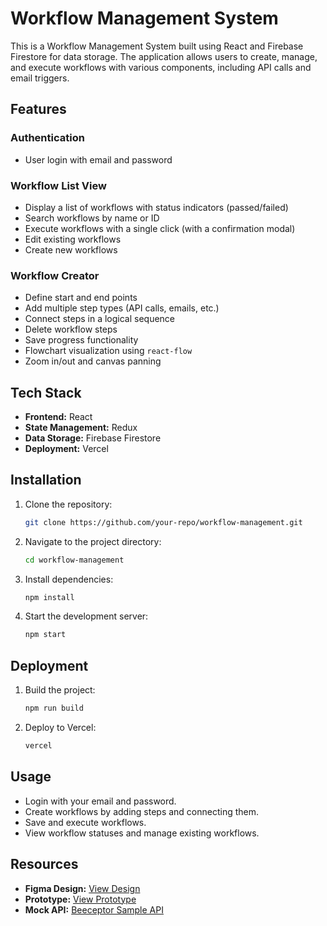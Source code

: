 # Workflow Management System

This is a Workflow Management System built using React and Firebase Firestore for data storage. The application allows users to create, manage, and execute workflows with various components, including API calls and email triggers.

## Features

### Authentication
- User login with email and password

### Workflow List View
- Display a list of workflows with status indicators (passed/failed)
- Search workflows by name or ID
- Execute workflows with a single click (with a confirmation modal)
- Edit existing workflows
- Create new workflows

### Workflow Creator
- Define start and end points
- Add multiple step types (API calls, emails, etc.)
- Connect steps in a logical sequence
- Delete workflow steps
- Save progress functionality
- Flowchart visualization using `react-flow`
- Zoom in/out and canvas panning

## Tech Stack
- **Frontend:** React
- **State Management:** Redux
- **Data Storage:** Firebase Firestore
- **Deployment:** Vercel

## Installation

1. Clone the repository:
   ```sh
   git clone https://github.com/your-repo/workflow-management.git
   ```
2. Navigate to the project directory:
   ```sh
   cd workflow-management
   ```
3. Install dependencies:
   ```sh
   npm install
   ```

5. Start the development server:
   ```sh
   npm start
   ```

## Deployment

1. Build the project:
   ```sh
   npm run build
   ```
2. Deploy to Vercel:
   ```sh
   vercel
   ```


## Usage
- Login with your email and password.
- Create workflows by adding steps and connecting them.
- Save and execute workflows.
- View workflow statuses and manage existing workflows.

## Resources
- **Figma Design:** [View Design](https://www.figma.com/design/c0wuuxwwZlP4zbwOpWt5rY/Assignment?node-id=0-1&t=V0ZJtJUEjucmXBzb-1)
- **Prototype:** [View Prototype](https://www.figma.com/proto/c0wuuxwwZlP4zbwOpWt5rY/Assignment?page-id=0%3A1&node-id=7-7306&viewport=-13981%2C-7569%2C0.24&t=tO7BlFJSbit8zvjx-1&scaling=min-zoom&content-scaling=fixed&starting-point-node-id=7%3A7306)
- **Mock API:** [Beeceptor Sample API](https://beeceptor.com/docs/sample-api-for-testing)
